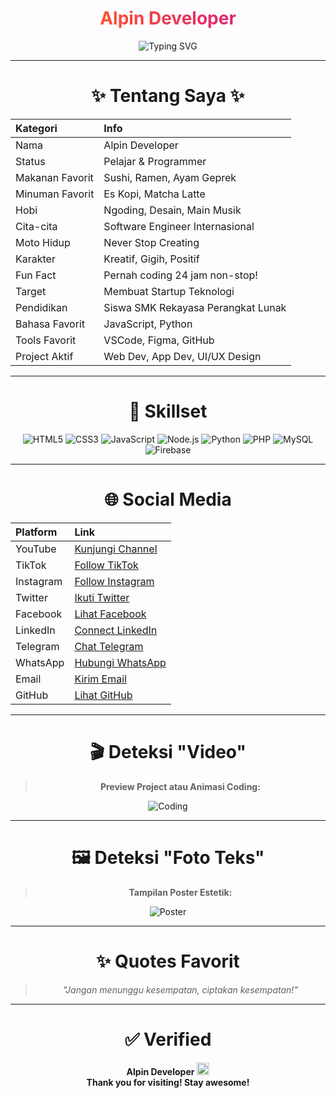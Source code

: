 <div align="center">

# <span style="background: linear-gradient(to right, #ff512f, #dd2476); -webkit-background-clip: text; color: transparent;">Alpin Developer</span>

<img src="https://readme-typing-svg.herokuapp.com?font=Fira+Code&size=40&duration=4000&pause=1000&color=00C6FF&width=1400&lines=Selamat+Datang+di+Profil+Alpin+Developer;Developer+Fullstack+dan+Content+Creator;Pencinta+Teknologi+dan+Desain;Mencintai+Kreativitas+dan+Inovasi;Berkarya+Tiada+Henti;Menggapai+Impian+Bersama+Teknologi;Explore.+Create.+Inspire.;Belajar+dan+Berbagi+Tanpa+Batas;Satu+Langkah+Lebih+Dekat+Menuju+Impian;Mengubah+Ide+Menjadi+Nyata;Coding+Adalah+Seni+dan+Kebebasan" alt="Typing SVG">


---

# ✨ Tentang Saya ✨

| Kategori | Info |
|:---|:---|
| Nama | Alpin Developer |
| Status | Pelajar & Programmer |
| Makanan Favorit | Sushi, Ramen, Ayam Geprek |
| Minuman Favorit | Es Kopi, Matcha Latte |
| Hobi | Ngoding, Desain, Main Musik |
| Cita-cita | Software Engineer Internasional |
| Moto Hidup | Never Stop Creating |
| Karakter | Kreatif, Gigih, Positif |
| Fun Fact | Pernah coding 24 jam non-stop! |
| Target | Membuat Startup Teknologi |
| Pendidikan | Siswa SMK Rekayasa Perangkat Lunak |
| Bahasa Favorit | JavaScript, Python |
| Tools Favorit | VSCode, Figma, GitHub |
| Project Aktif | Web Dev, App Dev, UI/UX Design |

---

# 🚀 Skillset 

<div align="center">
  
![HTML5](https://img.shields.io/badge/HTML5-E34F26?style=for-the-badge&logo=html5&logoColor=white)
![CSS3](https://img.shields.io/badge/CSS3-1572B6?style=for-the-badge&logo=css3&logoColor=white)
![JavaScript](https://img.shields.io/badge/JavaScript-F7DF1E?style=for-the-badge&logo=javascript&logoColor=black)
![Node.js](https://img.shields.io/badge/Node.js-339933?style=for-the-badge&logo=nodedotjs&logoColor=white)
![Python](https://img.shields.io/badge/Python-3776AB?style=for-the-badge&logo=python&logoColor=white)
![PHP](https://img.shields.io/badge/PHP-777BB4?style=for-the-badge&logo=php&logoColor=white)
![MySQL](https://img.shields.io/badge/MySQL-4479A1?style=for-the-badge&logo=mysql&logoColor=white)
![Firebase](https://img.shields.io/badge/Firebase-ffca28?style=for-the-badge&logo=firebase&logoColor=black)

</div>

---

# 🌐 Social Media

| Platform | Link |
|:---|:---|
| YouTube | [Kunjungi Channel](https://youtube.com) |
| TikTok | [Follow TikTok](https://tiktok.com) |
| Instagram | [Follow Instagram](https://instagram.com) |
| Twitter | [Ikuti Twitter](https://twitter.com) |
| Facebook | [Lihat Facebook](https://facebook.com) |
| LinkedIn | [Connect LinkedIn](https://linkedin.com) |
| Telegram | [Chat Telegram](https://t.me) |
| WhatsApp | [Hubungi WhatsApp](https://wa.me) |
| Email | [Kirim Email](mailto:alpin@example.com) |
| GitHub | [Lihat GitHub](https://github.com) |

---

# 🎬 Deteksi "Video"

> **Preview Project atau Animasi Coding:**

![Coding](https://media.giphy.com/media/qgQUggAC3Pfv687qPC/giphy.gif)

---

# 🖼️ Deteksi "Foto Teks"

> **Tampilan Poster Estetik:**

![Poster](https://images.unsplash.com/photo-1505685296765-3a2736de412f)

---

# ✨ Quotes Favorit

> _"Jangan menunggu kesempatan, ciptakan kesempatan!"_

---

# ✅ Verified

<div align="center">

**Alpin Developer** <img src="https://img.icons8.com/emoji/48/000000/check-mark-emoji.png" width="20px" title="Verified"/>  
**Thank you for visiting! Stay awesome!**

</div>

</div>
